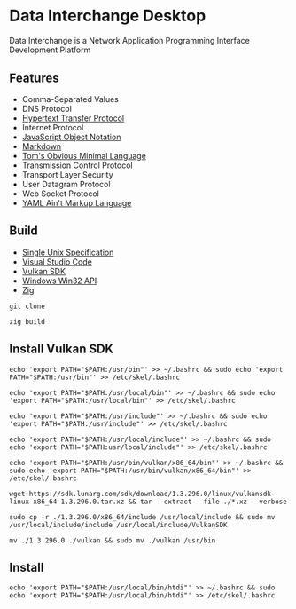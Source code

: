 [CommonMark]:https://commonmark.org/
[HTTP]: https://developer.mozilla.org/en-US/docs/Web/HTTP
[JSON]: https://json.org/json-en.html
[TOML]: https://toml.io/en/
[Unix]: https://publications.opengroup.org/
[VSCode]: https://code.visualstudio.com/docs
[Vulkan]: https://vulkan.org/learn
[Win32]: https://learn.microsoft.com/en-us/windows/win32/api/
[YAML]: https://yaml.org/
[Zig Language]: https://ziglang.org/

<a href="https://github.com/HyaenaTechnologies/data-interchange-desktop">
  <h1>
    <picture>
      <img src="https://github.com/HyaenaTechnologies/data-interchange-desktop/blob/main/assets/di_markdown.png" alt="">
    </picture>
  </h1>
</a>

# Data Interchange Desktop

Data Interchange is a Network Application Programming Interface Development Platform

## Features

- Comma-Separated Values
- DNS Protocol
- [Hypertext Transfer Protocol][HTTP]
- Internet Protocol
- [JavaScript Object Notation][JSON]
- [Markdown][CommonMark]
- [Tom's Obvious Minimal Language][TOML]
- Transmission Control Protocol
- Transport Layer Security
- User Datagram Protocol
- Web Socket Protocol
- [YAML Ain't Markup Language][YAML]

## Build

- [Single Unix Specification][Unix]
- [Visual Studio Code][VSCode]
- [Vulkan SDK][Vulkan]
- [Windows Win32 API][Win32]
- [Zig][Zig Language]

```shell
git clone

zig build
```
## Install Vulkan SDK

```shell
echo 'export PATH="$PATH:/usr/bin"' >> ~/.bashrc && sudo echo 'export PATH="$PATH:/usr/bin"' >> /etc/skel/.bashrc

echo 'export PATH="$PATH:/usr/local/bin"' >> ~/.bashrc && sudo echo 'export PATH="$PATH:/usr/local/bin"' >> /etc/skel/.bashrc

echo 'export PATH="$PATH:/usr/include"' >> ~/.bashrc && sudo echo 'export PATH="$PATH:/usr/include"' >> /etc/skel/.bashrc

echo 'export PATH="$PATH:/usr/local/include"' >> ~/.bashrc && sudo echo 'export PATH="$PATH:usr/local/include"' >> /etc/skel/.bashrc

echo 'export PATH="$PATH:/usr/bin/vulkan/x86_64/bin"' >> ~/.bashrc && sudo echo 'export PATH="$PATH:/usr/bin/vulkan/x86_64/bin"' >> /etc/skel/.bashrc

wget https://sdk.lunarg.com/sdk/download/1.3.296.0/linux/vulkansdk-linux-x86_64-1.3.296.0.tar.xz && tar --extract --file ./*.xz --verbose

sudo cp -r ./1.3.296.0/x86_64/include /usr/local/include && sudo mv /usr/local/include/include /usr/local/include/VulkanSDK

mv ./1.3.296.0 ./vulkan && sudo mv ./vulkan /usr/bin
```

## Install

```shell
echo 'export PATH="$PATH:/usr/local/bin/htdi"' >> ~/.bashrc && sudo echo 'export PATH="$PATH:/usr/local/bin/htdi"' >> /etc/skel/.bashrc
```